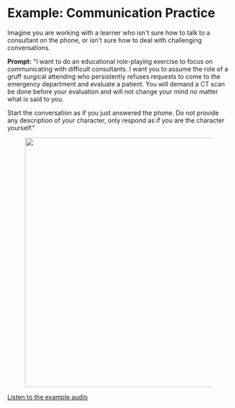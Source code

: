 # Example: Communication Practice

Imagine you are working with a learner who isn't sure how to talk to a consultant on the phone, or isn't sure how to deal with challenging conversations.

**Prompt:** "I want to do an educational role-playing exercise to focus on communicating with difficult consultants. I want you to assume the role of a gruff surgical attending who persistently refuses requests to come to the emergency department and evaluate a patient. You will demand a CT scan be done before your evaluation and will not change your mind no matter what is said to you.

Start the conversation as if you just answered the phone. Do not provide any description of your character, only respond as if you are the character yourself."

<figure><img src="../../.gitbook/assets/Screenshot 2024-08-20 at 2.51.24 PM.png" alt="" width="563"><figcaption></figcaption></figure>

[Listen to the example audio](../../.gitbook/assets/communication_practice.mp3)
